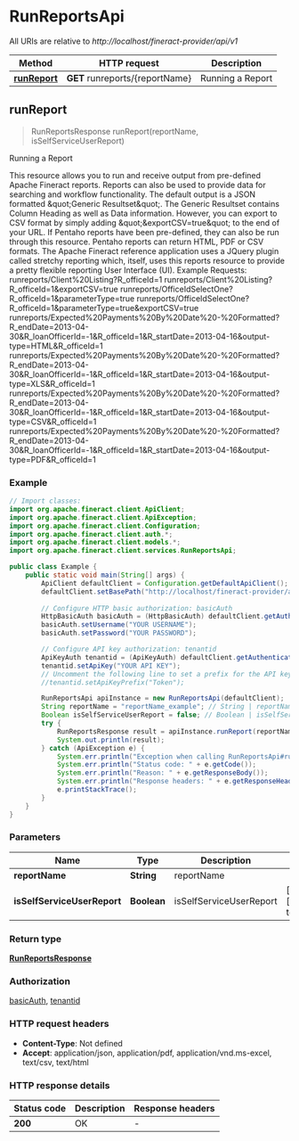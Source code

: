 # RunReportsApi

All URIs are relative to *http://localhost/fineract-provider/api/v1*

| Method | HTTP request | Description |
|------------- | ------------- | -------------|
| [**runReport**](RunReportsApi.md#runReport) | **GET** runreports/{reportName} | Running a Report |



## runReport

> RunReportsResponse runReport(reportName, isSelfServiceUserReport)

Running a Report

This resource allows you to run and receive output from pre-defined Apache Fineract reports.  Reports can also be used to provide data for searching and workflow functionality.  The default output is a JSON formatted \&quot;Generic Resultset\&quot;. The Generic Resultset contains Column Heading as well as Data information. However, you can export to CSV format by simply adding \&quot;&amp;exportCSV&#x3D;true\&quot; to the end of your URL.  If Pentaho reports have been pre-defined, they can also be run through this resource. Pentaho reports can return HTML, PDF or CSV formats.  The Apache Fineract reference application uses a JQuery plugin called stretchy reporting which, itself, uses this reports resource to provide a pretty flexible reporting User Interface (UI).    Example Requests:  runreports/Client%20Listing?R_officeId&#x3D;1   runreports/Client%20Listing?R_officeId&#x3D;1&amp;exportCSV&#x3D;true   runreports/OfficeIdSelectOne?R_officeId&#x3D;1&amp;parameterType&#x3D;true   runreports/OfficeIdSelectOne?R_officeId&#x3D;1&amp;parameterType&#x3D;true&amp;exportCSV&#x3D;true   runreports/Expected%20Payments%20By%20Date%20-%20Formatted?R_endDate&#x3D;2013-04-30&amp;R_loanOfficerId&#x3D;-1&amp;R_officeId&#x3D;1&amp;R_startDate&#x3D;2013-04-16&amp;output-type&#x3D;HTML&amp;R_officeId&#x3D;1   runreports/Expected%20Payments%20By%20Date%20-%20Formatted?R_endDate&#x3D;2013-04-30&amp;R_loanOfficerId&#x3D;-1&amp;R_officeId&#x3D;1&amp;R_startDate&#x3D;2013-04-16&amp;output-type&#x3D;XLS&amp;R_officeId&#x3D;1   runreports/Expected%20Payments%20By%20Date%20-%20Formatted?R_endDate&#x3D;2013-04-30&amp;R_loanOfficerId&#x3D;-1&amp;R_officeId&#x3D;1&amp;R_startDate&#x3D;2013-04-16&amp;output-type&#x3D;CSV&amp;R_officeId&#x3D;1   runreports/Expected%20Payments%20By%20Date%20-%20Formatted?R_endDate&#x3D;2013-04-30&amp;R_loanOfficerId&#x3D;-1&amp;R_officeId&#x3D;1&amp;R_startDate&#x3D;2013-04-16&amp;output-type&#x3D;PDF&amp;R_officeId&#x3D;1

### Example

```java
// Import classes:
import org.apache.fineract.client.ApiClient;
import org.apache.fineract.client.ApiException;
import org.apache.fineract.client.Configuration;
import org.apache.fineract.client.auth.*;
import org.apache.fineract.client.models.*;
import org.apache.fineract.client.services.RunReportsApi;

public class Example {
    public static void main(String[] args) {
        ApiClient defaultClient = Configuration.getDefaultApiClient();
        defaultClient.setBasePath("http://localhost/fineract-provider/api/v1");
        
        // Configure HTTP basic authorization: basicAuth
        HttpBasicAuth basicAuth = (HttpBasicAuth) defaultClient.getAuthentication("basicAuth");
        basicAuth.setUsername("YOUR USERNAME");
        basicAuth.setPassword("YOUR PASSWORD");

        // Configure API key authorization: tenantid
        ApiKeyAuth tenantid = (ApiKeyAuth) defaultClient.getAuthentication("tenantid");
        tenantid.setApiKey("YOUR API KEY");
        // Uncomment the following line to set a prefix for the API key, e.g. "Token" (defaults to null)
        //tenantid.setApiKeyPrefix("Token");

        RunReportsApi apiInstance = new RunReportsApi(defaultClient);
        String reportName = "reportName_example"; // String | reportName
        Boolean isSelfServiceUserReport = false; // Boolean | isSelfServiceUserReport
        try {
            RunReportsResponse result = apiInstance.runReport(reportName, isSelfServiceUserReport);
            System.out.println(result);
        } catch (ApiException e) {
            System.err.println("Exception when calling RunReportsApi#runReport");
            System.err.println("Status code: " + e.getCode());
            System.err.println("Reason: " + e.getResponseBody());
            System.err.println("Response headers: " + e.getResponseHeaders());
            e.printStackTrace();
        }
    }
}
```

### Parameters


| Name | Type | Description  | Notes |
|------------- | ------------- | ------------- | -------------|
| **reportName** | **String**| reportName | |
| **isSelfServiceUserReport** | **Boolean**| isSelfServiceUserReport | [optional] [default to false] |

### Return type

[**RunReportsResponse**](RunReportsResponse.md)

### Authorization

[basicAuth](../README.md#basicAuth), [tenantid](../README.md#tenantid)

### HTTP request headers

- **Content-Type**: Not defined
- **Accept**: application/json, application/pdf, application/vnd.ms-excel, text/csv, text/html


### HTTP response details
| Status code | Description | Response headers |
|-------------|-------------|------------------|
| **200** | OK |  -  |

